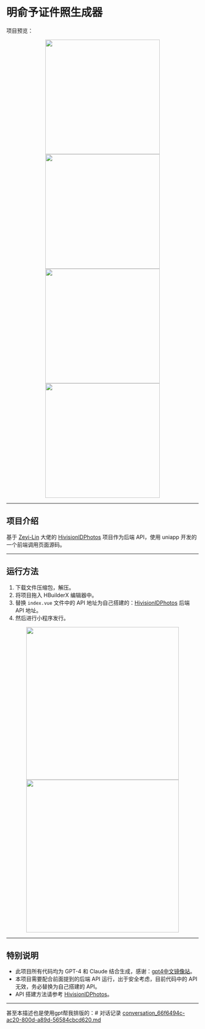 # 明俞予证件照生成器

项目预览：

<div align="center">
  <img src="https://github.com/user-attachments/assets/0155554c-638a-4f2b-884d-d5a9eb5d9acf" width="300">
  <img src="https://github.com/user-attachments/assets/5f0d5429-5c7e-47bc-8ae4-709ec33723e7" width="300">
  <img src="https://github.com/user-attachments/assets/2e39a8c5-2db1-4326-a388-e91e095e3816" width="300">
  <img src="https://github.com/user-attachments/assets/82060fc4-f334-4c20-bd78-b0e67bd8b4cf" width="300">
</div>

---

## 项目介绍

基于 [Zeyi-Lin](https://github.com/Zeyi-Lin) 大佬的 [HivisionIDPhotos](https://github.com/Zeyi-Lin/HivisionIDPhotos) 项目作为后端 API，使用 uniapp 开发的一个前端调用页面源码。

---

## 运行方法

1. 下载文件压缩包，解压。
2. 将项目拖入 HBuilderX 编辑器中。
3. 替换 `index.vue` 文件中的 API 地址为自己搭建的：[HivisionIDPhotos](https://github.com/Zeyi-Lin/HivisionIDPhotos) 后端 API 地址。
4. 然后进行小程序发行。

<div align="center">
  <img src="https://github.com/user-attachments/assets/df6991f4-e2e1-4642-8b00-b6f97334b316" width="400">
  <img src="https://github.com/user-attachments/assets/677515ba-34ed-4adf-9fc0-677f94458619" width="400">
</div>

---

## 特别说明

- 此项目所有代码均为 GPT-4 和 Claude 结合生成，感谢：[gpt4中文镜像站](https://tz.zhufushipinzhizuo.com/17.html)。
- 本项目需要配合前面提到的后端 API 运行，出于安全考虑，目前代码中的 API 无效，务必替换为自己搭建的 API。
- API 搭建方法请参考 [HivisionIDPhotos](https://github.com/Zeyi-Lin/HivisionIDPhotos)。

---

甚至本描述也是使用gpt帮我排版的：# 对话记录
[conversation_66f6494c-ac20-800d-a89d-56584cbcd620.md](https://github.com/user-attachments/files/17160123/conversation_66f6494c-ac20-800d-a89d-56584cbcd620.md)
